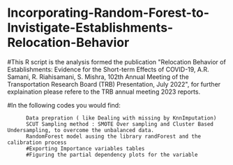 # Incorporating-Random-Forest-to-Invistigate-Establishments-Relocation-Behavior

#This R script is the analysis formed the publication "Relocation Behavior of Establishments: Evidence for the Short-term Effects of COVID-19, A.R. Samani, R. Riahisamani, S. Mishra, 102th Annual Meeting of the Transportation Research Board (TRB) Presentation, July 2022", for further explaination please refere to the TRB annual meeting 2023 reports.



#In the following codes you would find:

          Data prepration ( like Dealing with missing by KnnImputation)
          SCUT Sampling method : SMOTE Over sampling and Cluster Based Undersampling, to overcome the unbalanced data.
          RandomForest model ausing the library randForest and the calibration process
          #Exporting Importance variables tables
          #Figuring the partial dependency plots for the variable
          
          
       
          
         
